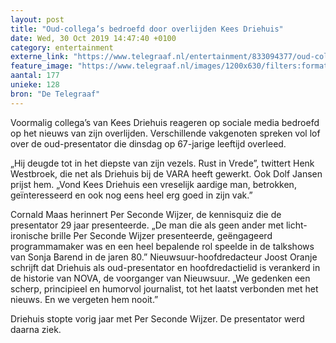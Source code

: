 ```yaml
---
layout: post
title: "Oud-collega’s bedroefd door overlijden Kees Driehuis"
date: Wed, 30 Oct 2019 14:47:40 +0100
category: entertainment
externe_link: "https://www.telegraaf.nl/entertainment/833094377/oud-collega-s-bedroefd-door-overlijden-kees-driehuis"
feature_image: "https://www.telegraaf.nl/images/1200x630/filters:format(jpeg):quality(80)/cdn-kiosk-api.telegraaf.nl/ddd6f0d0-fb1b-11e9-ba3b-02d2fb1aa1d7.jpg"
aantal: 177
unieke: 128
bron: "De Telegraaf"
---
```


<p class="intro">Voormalig collega’s van Kees Driehuis reageren op sociale media bedroefd op het nieuws van zijn overlijden. Verschillende vakgenoten spreken vol lof over de oud-presentator die dinsdag op 67-jarige leeftijd overleed.</p> <p>„Hij deugde tot in het diepste van zijn vezels. Rust in Vrede”, twittert Henk Westbroek, die net als Driehuis bij de VARA heeft gewerkt. Ook Dolf Jansen prijst hem. „Vond Kees Driehuis een vreselijk aardige man, betrokken, geïnteresseerd en ook nog eens heel erg goed in zijn vak.”</p><p>Cornald Maas herinnert Per Seconde Wijzer, de kennisquiz die de presentator 29 jaar presenteerde. „De man die als geen ander met licht-ironische brille Per Seconde Wijzer presenteerde, geëngageerd programmamaker was en een heel bepalende rol speelde in de talkshows van Sonja Barend in de jaren 80.” Nieuwsuur-hoofdredacteur Joost Oranje schrijft dat Driehuis als oud-presentator en hoofdredactielid is verankerd in de historie van NOVA, de voorganger van Nieuwsuur. „We gedenken een scherp, principieel en humorvol journalist, tot het laatst verbonden met het nieuws. En we vergeten hem nooit.”</p><p>Driehuis stopte vorig jaar met Per Seconde Wijzer. De presentator werd daarna ziek.</p>
